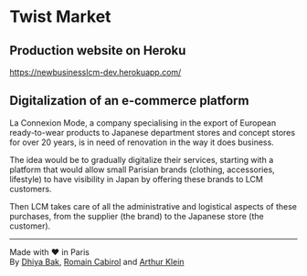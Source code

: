 # Twist Market
## Production website on Heroku
https://newbusinesslcm-dev.herokuapp.com/

## Digitalization of an e-commerce platform
La Connexion Mode, a company specialising in the export of European ready-to-wear products to Japanese department stores and concept stores for over 20 years, is in need of renovation in the way it does business.

The idea would be to gradually digitalize their services, starting with a platform that would allow small Parisian brands (clothing, accessories, lifestyle) to have visibility in Japan by offering these brands to LCM customers.

Then LCM takes care of all the administrative and logistical aspects of these purchases, from the supplier (the brand) to the Japanese store (the customer).

------
Made with ❤ in Paris\
By [Dhiya Bak](https://github.com/DhiyaBak), [Romain Cabirol](https://github.com/romaincabirol) and [Arthur Klein](https://github.com/arthurjacobklein)